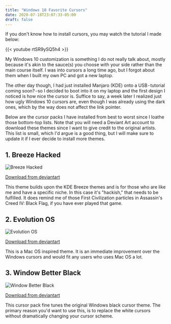 ```yaml
---
title: "Windows 10 Favorite Cursors"
date: 2020-07-18T23:07:33-05:00
draft: false
---
```


If you don't know how to install cursors, you may watch the tutorial I made below:

{{< youtube rtSR9ySQ5h4 >}}

My Windows 10 customization is something I do not really talk about, mostly because it's akin to the sauce(s) you choose with your side rather than the main course itself. I was into cursors a long time ago, but I forgot about them when I built my own PC and got a new laptop.

The other day though, I had just installed Manjaro (KDE) onto a USB - tutorial coming soon? - so I decided to boot into it on my laptop and the first design I noticed is how nice the cursor is. Suffice to say, a week later I realized just how ugly Windows 10 cursors are, even though I was already using the dark ones, which by the way does not affect the link pointer.

Below are the cursor packs I have installed from best to worst since I loathe those bottom-top lists. Note that you will need a Deviant Art account to download these themes since I want to give credit to the original artists. This list is small, which I'd argue is a good thing, but I will make sure to update it if I ever decide to install more themes.

## 1. Breeze Hacked

![Breeze Hacked](/images/windows-10-favorite-cursors/breeze-hacked.webp)

[Download from deviantart](https://www.deviantart.com/en-ryuu/art/Breeze-Hacked-Cursor-For-Windows-752551821)

This theme builds upon the KDE Breeze themes and is for those who are like me and have a specific niche.
In this case it's "hackish," that needs to be fulfilled. It does remind me of those First Civilization particles in Assassin's Creed IV: Black Flag, if you have ever played that game.

## 2. Evolution OS

![Evolution OS](/images/windows-10-favorite-cursors/evolution-os.webp)

[Download from deviantart](https://www.deviantart.com/sk-studios-design/art/EvolutionOS-Custom-Cursors-for-Windows-648438877)

This is a Mac OS inspired theme. It is an immediate improvement over the Windows cursors and would fit any users who uses Mac OS a lot.

## 3. Window Better Black

![Window Better Black](/images/windows-10-favorite-cursors/windows-better-black.webp)

[Download from deviantart](https://www.deviantart.com/twipeep/art/Windows-10-cursor-black-version-572437583)

This cursor pack fine tunes the original Windows black cursor theme. The primary reason you'd want to use this, is to replace the white cursors without dramatically changing your cursor scheme.
